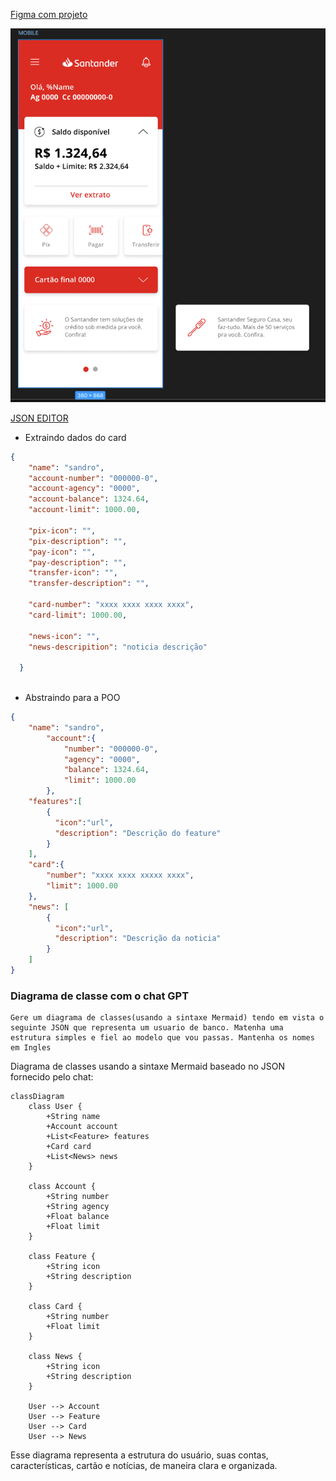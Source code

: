 [Figma com projeto](https://www.figma.com/design/0ZsjwjsYlYd3timxqMWlbj/SANTANDER---Projeto-Web%2FMobile?node-id=1421-432&node-type=frame)

![alt text](image.png)

[JSON EDITOR](https://jsoneditoronline.org/)

- Extraindo dados do card

````json
{
    "name": "sandro",
    "account-number": "000000-0",
    "account-agency": "0000",
    "account-balance": 1324.64,
    "account-limit": 1000.00,

    "pix-icon": "",
    "pix-description": "",
    "pay-icon": "",
    "pay-description": "",
    "transfer-icon": "",
    "transfer-description": "",

    "card-number": "xxxx xxxx xxxx xxxx",
    "card-limit": 1000.00,

    "news-icon": "",
    "news-descripition": "noticia descrição"

  }
  
````

- Abstraindo para a POO

````json
{
    "name": "sandro",
        "account":{
            "number": "000000-0",
            "agency": "0000",
            "balance": 1324.64,
            "limit": 1000.00
        }, 
    "features":[
        {
          "icon":"url",
          "description": "Descrição do feature"
        }
    ],
    "card":{
        "number": "xxxx xxxx xxxxx xxxx",
        "limit": 1000.00
    },
    "news": [
        {
          "icon":"url",
          "description": "Descrição da noticia"
        }
    ]
}
````

### Diagrama de classe com o chat GPT 

````text
Gere um diagrama de classes(usando a sintaxe Mermaid) tendo em vista o seguinte JSON que representa um usuario de banco. Matenha uma estrutura simples e fiel ao modelo que vou passas. Mantenha os nomes em Ingles

````


Diagrama de classes usando a sintaxe Mermaid baseado no JSON fornecido pelo chat:

````mermaid
classDiagram
    class User {
        +String name
        +Account account
        +List<Feature> features
        +Card card
        +List<News> news
    }

    class Account {
        +String number
        +String agency
        +Float balance
        +Float limit
    }

    class Feature {
        +String icon
        +String description
    }

    class Card {
        +String number
        +Float limit
    }

    class News {
        +String icon
        +String description
    }

    User --> Account
    User --> Feature
    User --> Card
    User --> News
````

Esse diagrama representa a estrutura do usuário, suas contas, características, cartão e notícias, de maneira clara e organizada.